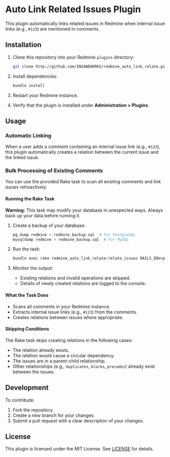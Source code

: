 # Auto Link Related Issues Plugin

This plugin automatically links related issues in Redmine when internal issue links (e.g., `#123`) are mentioned in comments.

## Installation

1. Clone this repository into your Redmine `plugins` directory:
   ```bash
   git clone http://github.com/INSANEWORKS/redmine_auto_link_relate.git plugins/redmine_auto_link_relate
   ```

2. Install dependencies:
   ```bash
   bundle install
   ```

3. Restart your Redmine instance.

4. Verify that the plugin is installed under **Administration > Plugins**.

## Usage

### Automatic Linking
When a user adds a comment containing an internal issue link (e.g., `#123`), this plugin automatically creates a relation between the current issue and the linked issue.

### Bulk Processing of Existing Comments
You can use the provided Rake task to scan all existing comments and link issues retroactively.

#### Running the Rake Task
**Warning:** This task may modify your database in unexpected ways. Always back up your data before running it.

1. Create a backup of your database:
   ```bash
   pg_dump redmine > redmine_backup.sql  # For PostgreSQL
   mysqldump redmine > redmine_backup.sql  # For MySQL
   ```

2. Run the task:
   ```bash
   bundle exec rake redmine_auto_link_relate:relate_issues RAILS_ENV=production
   ```

3. Monitor the output:
   - Existing relations and invalid operations are skipped.
   - Details of newly created relations are logged to the console.

#### What the Task Does
- Scans all comments in your Redmine instance.
- Extracts internal issue links (e.g., `#123`) from the comments.
- Creates relations between issues where appropriate.

#### Skipping Conditions
The Rake task skips creating relations in the following cases:
- The relation already exists.
- The relation would cause a circular dependency.
- The issues are in a parent-child relationship.
- Other relationships (e.g., `duplicates`, `blocks`, `precedes`) already exist between the issues.

## Development

To contribute:
1. Fork the repository.
2. Create a new branch for your changes.
3. Submit a pull request with a clear description of your changes.

## License

This plugin is licensed under the MIT License. See [LICENSE](LICENSE) for details.

